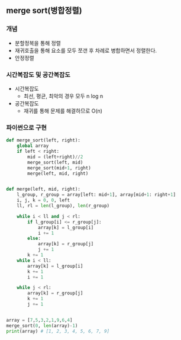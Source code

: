 ## merge sort(병합정렬)

### 개념

- 분할정복을 통해 정렬
- 재귀호출을 통해 요소를 모두 쪼갠 후 차례로 병합하면서 정렬한다.
- 안정정렬

### 시간복잡도 및 공간복잡도

- 시간복잡도
  - 최선, 평균, 최악의 경우 모두 n log n
- 공간복잡도
  - 재귀를 통해 문제를 해결하므로 O(n)



### 파이썬으로 구현

```python
def merge_sort(left, right):
    global array
    if left < right:
        mid = (left+right)//2
        merge_sort(left, mid)
        merge_sort(mid+1, right)
        merge(left, mid, right)


def merge(left, mid, right):
    l_group, r_group = array[left: mid+1], array[mid+1: right+1]
    i, j, k = 0, 0, left
    ll, rl = len(l_group), len(r_group)

    while i < ll and j < rl:
        if l_group[i] <= r_group[j]:
            array[k] = l_group[i]
            i += 1
        else:
            array[k] = r_group[j]
            j += 1
        k += 1
    while i < ll:
        array[k] = l_group[i]
        k += 1
        i += 1

    while j < rl:
        array[k] = r_group[j]
        k += 1
        j += 1


array = [7,5,3,2,1,9,6,4]
merge_sort(0, len(array)-1)
print(array) # [1, 2, 3, 4, 5, 6, 7, 9]
```

